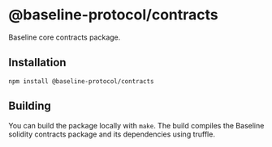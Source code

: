 # @baseline-protocol/contracts

Baseline core contracts package.

## Installation

`npm install @baseline-protocol/contracts`

## Building

You can build the package locally with `make`. The build compiles the Baseline solidity contracts package and its dependencies using truffle.
